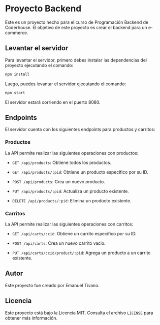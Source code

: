 # Proyecto Backend

Este es un proyecto hecho para el curso de Programación Backend de Coderhouse. El objetivo de este proyecto es crear el backend para un e-commerce.

## Levantar el servidor

Para levantar el servidor, primero debes instalar las dependencias del proyecto ejecutando el comando:

```bash
npm install
```

Luego, puedes levantar el servidor ejecutando el comando:

```bash
npm start
```

El servidor estará corriendo en el puerto 8080.

## Endpoints

El servidor cuenta con los siguientes endpoints para productos y carritos:

### Productos

La API permite realizar las siguientes operaciones con productos:

- `GET /api/products`: Obtiene todos los productos.

- `GET /api/products/:pid`: Obtiene un producto específico por su ID.

- `POST /api/products`: Crea un nuevo producto.

- `PUT /api/products/:pid`: Actualiza un producto existente.

- `DELETE /api/products/:pid`: Elimina un producto existente.

### Carritos

La API permite realizar las siguientes operaciones con carritos:

- `GET /api/carts/:cid`: Obtiene un carrito específico por su ID.

- `POST /api/carts`: Crea un nuevo carrito vacio.

- `PUT /api/carts/:cid/product/:pid`: Agrega un producto a un carrito existente.

## Autor

Este proyecto fue creado por Emanuel Tivano.

## Licencia

Este proyecto está bajo la Licencia MIT. Consulta el archivo `LICENSE` para obtener más información.